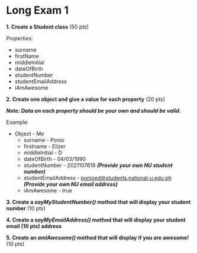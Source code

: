 # Long Exam 1

**1. Create a Student class**  (50 pts)

_Properties:_
- surname
- firstName
- middleInitial
- dateOfBirth
- studentNumber
- studentEmailAddress
- iAmAwesome

**2. Create one object and give a value for each property** (20 pts)

**_Note: Data on each property should be your own and should be valid._**


Example:

- Object - Me
  - surname - Ponio
  - firstname - Elizer
  - middleInitial - D
  - dateOfBirth - 04/03/1990
  - studentNumber - 2021107619 **_(Provide your own NU student number)_** 
  - studentEmailAddress - ponioed@students.national-u.edu.ph **_(Provide your own NU
email address)_**
  - iAmAwesome - true

**3. Create a _sayMyStudentNumber()_ method that will display your student number** (10 pts)

**4. Create a _sayMyEmailAddress()_ method that will display your student email (10 pts)
address**

**5. Create an _amIAwesome()_ method that will display if you are awesome!** (10 pts)
